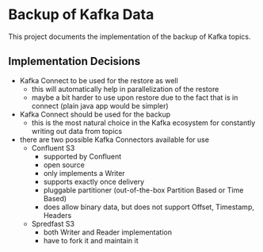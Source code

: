 # Backup of Kafka Data

This project documents the implementation of the backup of Kafka topics.

## Implementation Decisions

  * Kafka Connect to be used for the restore as well
    * this will automatically help in parallelization of the restore
    * maybe a bit harder to use upon restore due to the fact that is in connect (plain java app would be simpler)
  * Kafka Connect should be used for the backup 
    * this is the most natural choice in the Kafka ecosystem for constantly writing out data from topics
  * there are two possible Kafka Connectors available for use
    * Confluent S3
      * supported by Confluent
      * open source
      * only implements a Writer
      * supports exactly once delivery
      * pluggable partitioner (out-of-the-box Partition Based or Time Based)
      * does allow binary data, but does not support Offset, Timestamp, Headers  
    * Spredfast S3 
      * both Writer and Reader implementation
      * have to fork it and maintain it       
